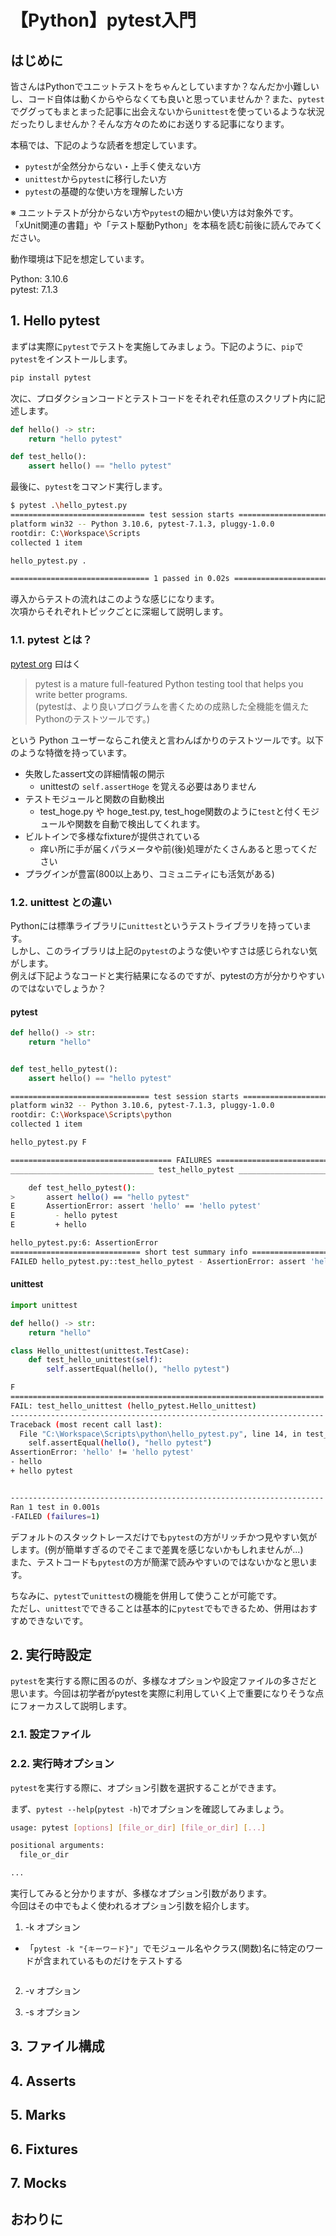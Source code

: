 # 【Python】pytest入門

## はじめに

皆さんはPythonでユニットテストをちゃんとしていますか？なんだか小難しいし、コード自体は動くからやらなくても良いと思っていませんか？また、`pytest`でググってもまとまった記事に出会えないから`unittest`を使っているような状況だったりしませんか？そんな方々のためにお送りする記事になります。

本稿では、下記のような読者を想定しています。

- `pytest`が全然分からない・上手く使えない方
- `unittest`から`pytest`に移行したい方
- `pytest`の基礎的な使い方を理解したい方

※ ユニットテストが分からない方や`pytest`の細かい使い方は対象外です。  
「xUnit関連の書籍」や「テスト駆動Python」を本稿を読む前後に読んでみてください。

動作環境は下記を想定しています。

Python: 3.10.6  
pytest: 7.1.3  

## 1. Hello pytest

まずは実際に`pytest`でテストを実施してみましょう。下記のように、`pip`で`pytest`をインストールします。

```sh
pip install pytest
```

次に、プロダクションコードとテストコードをそれぞれ任意のスクリプト内に記述します。

```py:hello_pytest.py
def hello() -> str:
    return "hello pytest"

def test_hello():
    assert hello() == "hello pytest"
```

最後に、`pytest`をコマンド実行します。

```sh
$ pytest .\hello_pytest.py
============================== test session starts ==============================
platform win32 -- Python 3.10.6, pytest-7.1.3, pluggy-1.0.0
rootdir: C:\Workspace\Scripts
collected 1 item                                                                  

hello_pytest.py .                                                          [100%]

=============================== 1 passed in 0.02s ===============================
```

導入からテストの流れはこのような感じになります。  
次項からそれぞれトピックごとに深堀して説明します。

### 1.1. pytest とは？

[pytest org](https://docs.pytest.org/en/stable/) 曰はく
> pytest is a mature full-featured Python testing tool that helps you write better programs.  
> (pytestは、より良いプログラムを書くための成熟した全機能を備えたPythonのテストツールです。)

という Python ユーザーならこれ使えと言わんばかりのテストツールです。以下のような特徴を持っています。

- 失敗したassert文の詳細情報の開示
  - unittestの `self.assertHoge` を覚える必要はありません
- テストモジュールと関数の自動検出
  - test_hoge.py や hoge_test.py, test_hoge関数のように`test`と付くモジュールや関数を自動で検出してくれます。
- ビルトインで多様なfixtureが提供されている
  - 痒い所に手が届くパラメータや前(後)処理がたくさんあると思ってください
- プラグインが豊富(800以上あり、コミュニティにも活気がある)

### 1.2. unittest との違い

Pythonには標準ライブラリに`unittest`というテストライブラリを持っています。  
しかし、このライブラリは上記の`pytest`のような使いやすさは感じられない気がします。  
例えば下記ようなコードと実行結果になるのですが、pytestの方が分かりやすいのではないでしょうか？

#### pytest

```py
def hello() -> str:
    return "hello"


def test_hello_pytest():
    assert hello() == "hello pytest"
```

```sh
=============================== test session starts ===============================
platform win32 -- Python 3.10.6, pytest-7.1.3, pluggy-1.0.0
rootdir: C:\Workspace\Scripts\python
collected 1 item

hello_pytest.py F                                                            [100%]

==================================== FAILURES ===================================== 
________________________________ test_hello_pytest ________________________________ 

    def test_hello_pytest():
>       assert hello() == "hello pytest"
E       AssertionError: assert 'hello' == 'hello pytest'
E         - hello pytest
E         + hello

hello_pytest.py:6: AssertionError
============================= short test summary info ============================= 
FAILED hello_pytest.py::test_hello_pytest - AssertionError: assert 'hello' == 'he...================================ 1 failed in 0.19s ================================ 
```

#### unittest

```py
import unittest

def hello() -> str:
    return "hello"

class Hello_unittest(unittest.TestCase):
    def test_hello_unittest(self):
        self.assertEqual(hello(), "hello pytest")
```

```sh
F
======================================================================
FAIL: test_hello_unittest (hello_pytest.Hello_unittest)
----------------------------------------------------------------------
Traceback (most recent call last):
  File "C:\Workspace\Scripts\python\hello_pytest.py", line 14, in test_hello_unittest
    self.assertEqual(hello(), "hello pytest")
AssertionError: 'hello' != 'hello pytest'
- hello
+ hello pytest


----------------------------------------------------------------------
Ran 1 test in 0.001s
-FAILED (failures=1)
```

デフォルトのスタックトレースだけでも`pytest`の方がリッチかつ見やすい気がします。(例が簡単すぎるのでそこまで差異を感じないかもしれませんが...)  
また、テストコードも`pytest`の方が簡潔で読みやすいのではないかなと思います。

ちなみに、`pytest`で`unittest`の機能を併用して使うことが可能です。  
ただし、`unittest`でできることは基本的に`pytest`でもできるため、併用はおすすめできないです。

## 2. 実行時設定

`pytest`を実行する際に困るのが、多様なオプションや設定ファイルの多さだと思います。今回は初学者がpytestを実際に利用していく上で重要になりそうな点にフォーカスして説明します。

### 2.1. 設定ファイル


### 2.2. 実行時オプション

`pytest`を実行する際に、オプション引数を選択することができます。

まず、`pytest --help`(`pytest -h`)でオプションを確認してみましょう。

```sh
usage: pytest [options] [file_or_dir] [file_or_dir] [...]

positional arguments:
  file_or_dir

...
```

実行してみると分かりますが、多様なオプション引数があります。  
今回はその中でもよく使われるオプション引数を紹介します。

1. -k オプション
  - 「`pytest -k "{キーワード}"`」でモジュール名やクラス(関数)名に特定のワードが含まれているものだけをテストする

    ```py

    ```

2. -v オプション

3. -s オプション

## 3. ファイル構成

## 4. Asserts

## 5. Marks

## 6. Fixtures

## 7. Mocks

## おわりに
